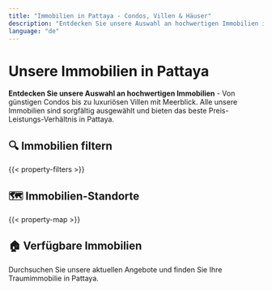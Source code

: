 ```yaml
---
title: "Immobilien in Pattaya - Condos, Villen & Häuser"
description: "Entdecken Sie unsere Auswahl an hochwertigen Immobilien in Pattaya. Von günstigen Condos bis zu luxuriösen Villen mit transparenten Preisen und deutscher Betreuung."
language: "de"
---
```


# Unsere Immobilien in Pattaya

**Entdecken Sie unsere Auswahl an hochwertigen Immobilien** - Von günstigen Condos bis zu luxuriösen Villen mit Meerblick. Alle unsere Immobilien sind sorgfältig ausgewählt und bieten das beste Preis-Leistungs-Verhältnis in Pattaya.

## 🔍 Immobilien filtern

{{< property-filters >}}

## 🗺️ Immobilien-Standorte

{{< property-map >}}

## 🏠 Verfügbare Immobilien

Durchsuchen Sie unsere aktuellen Angebote und finden Sie Ihre Traumimmobilie in Pattaya.
